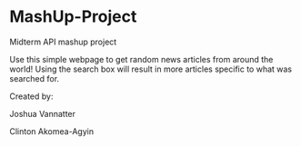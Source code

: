 # MashUp-Project
Midterm API mashup project

Use this simple webpage to get random news articles from around the world! 
Using the search box will result in more articles specific to what was searched for. 



Created by: 

Joshua Vannatter

Clinton Akomea-Agyin
